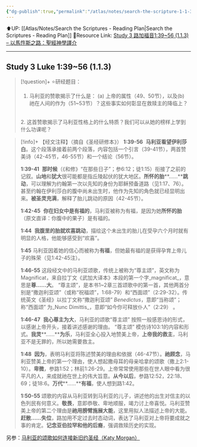 ```yaml
---
{"dg-publish":true,"permalink":"/atlas/notes/search-the-scripture-1-1-3-luke-1-39-56/"}
---
```


⬆️UP: [[Atlas/Notes/Search the Scriptures - Reading Plan\|Search the Scriptures - Reading Plan]]
🔗Resource Link: [Study 3 路加福音1:39\~56 (1.1.3) – 以馬忤斯之路：聖經神學譯介](https://yimawusi.net/2021/12/01/study-3-luke-1_39_56/)

---

## **Study 3 Luke 1:39~56** (1.1.3)

> [!question]+ ⭐研经题目：
> 
> 1. 马利亚的赞歌揭示了什么是： (a) 上帝的属性（49、50节），以及(b) 祂在人间的作为（51~53节）？这些事实如何彰显在救赎主的降临上？
> <br> 
> 2. 这首赞歌揭示了马利亚性格上的什么特质？我们可以从她的榜样上学到什么功课呢？

  
> [!info]+ 【经文注释】（摘自《圣经研修本》）
> **1:39-56** 
> **马利亚看望伊利莎白**。这个段落承接着前两个段落，内容包括一个引言（39-41节），两首赞美诗（42-45节，46-55节）和一个结论（56节）。
> 
> **1:39-41** 
> **那时候**（《和修》“在那些日子”；参6:12；徒1:15）衔接了之前的记叙。**山地**和**犹大**很可能都是指丘陵起伏的犹大地区。**所怀的胎****……****跳动**，可以理解为约翰第一次以先知的身份为耶稣预备道路（见1:17、76）。甚至约翰在伊利莎白的腹中尚未出生时，他作为先知的角色就已经显明出来。**被圣灵充满**，解释了胎儿跳动的原因（42-45节）。
> 
> **1:42-45** 
> **你在妇女中是有福的**，马利亚被称为有福，是因为她**所怀的胎**（原文直译：你腹中的果子）是有福的。
> 
> **1:44** 
> **我腹里的胎就欢喜跳动**，描绘这个未出生的胎儿在受孕六个月时就有明显的人格，他能够感受到“欢喜”。
> 
> **1:45**
> 马利亚因着她的信心而被称为**有福**，但她最有福的是获得孕育上帝儿子的殊荣（见1:42-45注）。
> 
> **1:46-55**
> 这段经文中的马利亚颂歌，传统上被称为“尊主颂”，英文称为Magnificat，来自拉丁文《武加大译本》本段的第一个字_magnificat_，意思是**尊……大**。 “尊主颂”，是本书1~2章三首颂歌中的第一首，其他两首分别是“撒迦利亚颂”（或称“祝福颂”，1:68-79）和“西面颂”（2:29-32）。传统英文《圣经》以拉丁文称“撒迦利亚颂” _Benedictus_，意即“当称颂”；称“西面颂” 为_Nunc Dimittis_，意即“如今你可释放仆人”（2:29） 。
> 
> **1:46-47** 
> **我心尊主为大**，马利亚的颂歌“尊主颂” 按照一般感恩诗的形式，以感谢上帝开头，接着讲述感谢的理由。 “尊主颂” 模仿诗103:1的内容和形式。**我灵****……****为乐**，马利亚全心投入地赞美上帝，**上帝我的救主**，马利亚不是无罪的，所以她需要救主。
> 
> **1:48** 
> **因为**，表明马利亚将陈述赞美的理由和依据（46-47节）。**祂顾念**，马利亚赞美上帝的第一个理由，使人想起撒母耳的母亲哈拿的颂歌（撒上2:1-10）。**卑微**，参路1:52；林前1:26-29。上帝常常使用那些在世人眼中看为很平凡的人，来成就祂在世上的伟大旨意。**从今以后**，参路12:52，22:18、69；徒18:6。**万代****……****有福**，使人想到路1:42。
> 
> **1:50-55**
> 颂歌的内容从马利亚转到马利亚的儿子，讲述他的出生对信主的以色列民有何意义。**敬畏**，意即恭敬、卑地顺服，竭力讨上帝喜悦。马利亚赞美上帝的第二个理由是**祂用膀臂施展大能**，这里用拟人法描述上帝的大能。**赶散……失位**，路加用不定过去时态动词，表达了马利亚对上帝将要成就之事的肯定。**记念亚伯拉罕和他的后裔**，强调救赎历史的实现。   

另参：[马利亚的颂歌如何连接新旧约圣经（Katy Morgan）](https://wordpress.com/post/yimawusi.net/3066)
